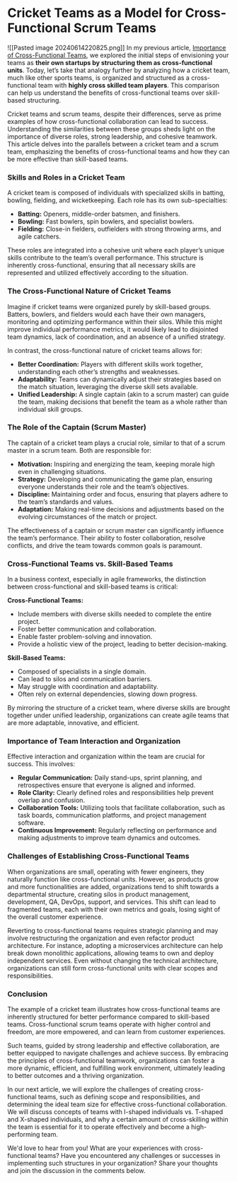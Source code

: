 # Cricket Teams as a Model for Cross-Functional Scrum Teams

![[Pasted image 20240614220825.png]]
In my previous article, [Importance of Cross-Functional Teams](https://medium.com/@mkumar183/the-importance-of-building-cross-functional-teams-for-high-performing-agile-development-4a81ed764199), we explored the initial steps of envisioning your teams as **their own startups by structuring them as cross-functional units**. Today, let’s take that analogy further by analyzing how a cricket team, much like other sports teams, is organized and structured as a cross-functional team with **highly cross skilled team players**. This comparison can help us understand the benefits of cross-functional teams over skill-based structuring.

Cricket teams and scrum teams, despite their differences, serve as prime examples of how cross-functional collaboration can lead to success. Understanding the similarities between these groups sheds light on the importance of diverse roles, strong leadership, and cohesive teamwork. This article delves into the parallels between a cricket team and a scrum team, emphasizing the benefits of cross-functional teams and how they can be more effective than skill-based teams.
### Skills and Roles in a Cricket Team
A cricket team is composed of individuals with specialized skills in batting, bowling, fielding, and wicketkeeping. Each role has its own sub-specialties:

- **Batting:** Openers, middle-order batsmen, and finishers.
- **Bowling:** Fast bowlers, spin bowlers, and specialist bowlers.
- **Fielding:** Close-in fielders, outfielders with strong throwing arms, and agile catchers.

These roles are integrated into a cohesive unit where each player’s unique skills contribute to the team’s overall performance. This structure is inherently cross-functional, ensuring that all necessary skills are represented and utilized effectively according to the situation.

### The Cross-Functional Nature of Cricket Teams
Imagine if cricket teams were organized purely by skill-based groups. Batters, bowlers, and fielders would each have their own managers, monitoring and optimizing performance within their silos. While this might improve individual performance metrics, it would likely lead to disjointed team dynamics, lack of coordination, and an absence of a unified strategy.

In contrast, the cross-functional nature of cricket teams allows for:
- **Better Coordination:** Players with different skills work together, understanding each other’s strengths and weaknesses.
- **Adaptability:** Teams can dynamically adjust their strategies based on the match situation, leveraging the diverse skill sets available.
- **Unified Leadership:** A single captain (akin to a scrum master) can guide the team, making decisions that benefit the team as a whole rather than individual skill groups.

### The Role of the Captain (Scrum Master)
The captain of a cricket team plays a crucial role, similar to that of a scrum master in a scrum team. Both are responsible for:
- **Motivation:** Inspiring and energizing the team, keeping morale high even in challenging situations.
- **Strategy:** Developing and communicating the game plan, ensuring everyone understands their role and the team’s objectives.
- **Discipline:** Maintaining order and focus, ensuring that players adhere to the team’s standards and values.
- **Adaptation:** Making real-time decisions and adjustments based on the evolving circumstances of the match or project.

The effectiveness of a captain or scrum master can significantly influence the team’s performance. Their ability to foster collaboration, resolve conflicts, and drive the team towards common goals is paramount.
### Cross-Functional Teams vs. Skill-Based Teams
In a business context, especially in agile frameworks, the distinction between cross-functional and skill-based teams is critical:

**Cross-Functional Teams:**
- Include members with diverse skills needed to complete the entire project.
- Foster better communication and collaboration.
- Enable faster problem-solving and innovation.
- Provide a holistic view of the project, leading to better decision-making.

**Skill-Based Teams:**
- Composed of specialists in a single domain.
- Can lead to silos and communication barriers.
- May struggle with coordination and adaptability.
- Often rely on external dependencies, slowing down progress.

By mirroring the structure of a cricket team, where diverse skills are brought together under unified leadership, organizations can create agile teams that are more adaptable, innovative, and efficient.
### Importance of Team Interaction and Organization
Effective interaction and organization within the team are crucial for success. This involves:
- **Regular Communication:** Daily stand-ups, sprint planning, and retrospectives ensure that everyone is aligned and informed.
- **Role Clarity:** Clearly defined roles and responsibilities help prevent overlap and confusion.
- **Collaboration Tools:** Utilizing tools that facilitate collaboration, such as task boards, communication platforms, and project management software.
- **Continuous Improvement:** Regularly reflecting on performance and making adjustments to improve team dynamics and outcomes.

### Challenges of Establishing Cross-Functional Teams
When organizations are small, operating with fewer engineers, they naturally function like cross-functional units. However, as products grow and more functionalities are added, organizations tend to shift towards a departmental structure, creating silos in product management, development, QA, DevOps, support, and services. This shift can lead to fragmented teams, each with their own metrics and goals, losing sight of the overall customer experience.

Reverting to cross-functional teams requires strategic planning and may involve restructuring the organization and even refactor product architecture. For instance, adopting a microservices architecture can help break down monolithic applications, allowing teams to own and deploy independent services. Even without changing the technical architecture, organizations can still form cross-functional units with clear scopes and responsibilities. 
### Conclusion
The example of a cricket team illustrates how cross-functional teams are inherently structured for better performance compared to skill-based teams. Cross-functional scrum teams operate with higher control and freedom, are more empowered, and can learn from customer experiences.

Such teams, guided by strong leadership and effective collaboration, are better equipped to navigate challenges and achieve success. By embracing the principles of cross-functional teamwork, organizations can foster a more dynamic, efficient, and fulfilling work environment, ultimately leading to better outcomes and a thriving organization.

In our next article, we will explore the challenges of creating cross-functional teams, such as defining scope and responsibilities, and determining the ideal team size for effective cross-functional collaboration. We will discuss concepts of teams with I-shaped individuals vs. T-shaped and X-shaped individuals, and why a certain amount of cross-skilling within the team is essential for it to operate effectively and become a high-performing team.

We'd love to hear from you! What are your experiences with cross-functional teams? Have you encountered any challenges or successes in implementing such structures in your organization? Share your thoughts and join the discussion in the comments below.